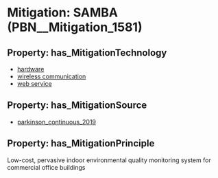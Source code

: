 # Mitigation: __SAMBA__ (PBN__Mitigation_1581)

## Property: has_MitigationTechnology

* [hardware](../Technology/PBN__Technology_3931)
* [wireless communication](../Technology/PBN__Technology_3174)
* [web service](../Technology/PBN__Technology_3932)

## Property: has_MitigationSource

* [parkinson_continuous_2019](../Article/PBN__Article_160)

## Property: has_MitigationPrinciple

Low-cost, pervasive indoor environmental quality monitoring system for commercial office buildings

